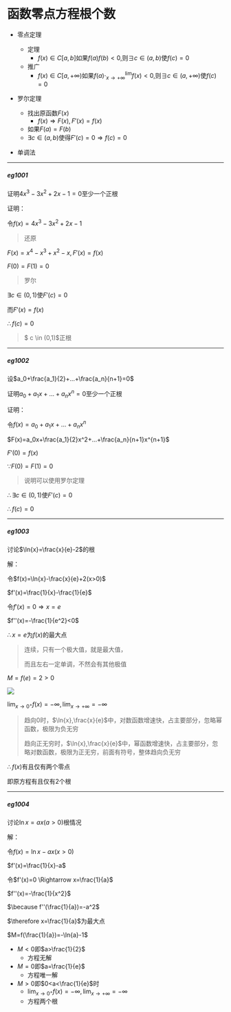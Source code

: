 # 函数零点方程根个数

+ 零点定理
  + 定理
    + $f(x)\in C[a,b]$如果$f(a)f(b)<0$,则$\exists c \in (a,b)$使$f(c)=0$
  + 推广
    + $f(x)\in C[a,+\infty)$如果$f(a)\cdot ^{\lim}_{x \rightarrow + \infty}f(x)<0$,则$\exists c \in (a,+\infty)$使$f(c)=0$

+ 罗尔定理
  + 找出原函数$F(x)$
    + $f(x) \Rightarrow F(x),F'(x)=f(x)$
  + 如果$F(a)=F(b)$
  + $\exists c \in (a,b)$使得$F'(c)=0 \Rightarrow f(c)=0$

+ 单调法











--------

##### eg1001

证明$4x^3-3x^2+2x-1=0$至少一个正根

证明：

令$f(x)=4x^3-3x^2+2x-1$

> 还原

$F(x)=x^4-x^3+x^2-x,F'(x)=f(x)$

$F(0)=F(1)=0$

> 罗尔

$\exists c \in (0,1)$使$F'(c)=0$

而$F'(x)=f(x)$

$\therefore f(c)=0$

> $ c \in (0,1)$正根



----

##### eg1002

设$a_0+\frac{a_1}{2}+...+\frac{a_n}{n+1}=0$

证明$a_0+a_1x+...+a_nx^n=0$至少一个正根

证明：

令$f(x)=a_0+a_1x+...+a_nx^n$

$F(x)=a_0x+\frac{a_1}{2}x^2+...+\frac{a_n}{n+1}x^{n+1}$

$F'(0)=f(x)$

$\because F(0)=F(1)=0$

> 说明可以使用罗尔定理

$\therefore \exists c \in (0,1)$使$F'(c)=0$

$\therefore f(c)=0$



---

##### eg1003

讨论$\ln{x}=\frac{x}{e}-2$的根

解：

令$f(x)=\ln{x}-\frac{x}{e}+2(x>0)$

$f'(x)=\frac{1}{x}-\frac{1}{e}$

令$f'(x)=0 \Rightarrow x=e$

$f''(x)=-\frac{1}{e^2}<0$

$\therefore x=e$为$f(x)$的最大点

> 连续，只有一个极大值，就是最大值，
>
> 而且左右一定单调，不然会有其他极值

$M=f(e)=2>0$

![](https://img1.zlogs.net/20/20200504212203.png)

$\lim_{x \rightarrow 0^+}f(x)=-\infty,\lim_{x \rightarrow +\infty}=-\infty$

> 趋向0时，$\ln{x},\frac{x}{e}$中，对数函数增速快，占主要部分，忽略幂函数，极限为负无穷
>
> 趋向正无穷时，$\ln{x},\frac{x}{e}$中，幂函数增速快，占主要部分，忽略对数函数，极限为正无穷，前面有符号，整体趋向负无穷

$\therefore f(x)$有且仅有两个零点

即原方程有且仅有2个根



----

##### eg1004

讨论$\ln{x}=ax(a>0)$根情况

解：

令$f(x)=\ln{x}-a{x}(x>0)$

$f'(x)=\frac{1}{x}-a$

令$f'(x)=0 \Rightarrow x=\frac{1}{a}$

$f''(x)=-\frac{1}{x^2}$

$\because f''(\frac{1}{a})=-a^2$

$\therefore x=\frac{1}{a}$为最大点

$M=f(\frac{1}{a})=-\ln{a}-1$

+ $M<0$即$a>\frac{1}{2}$
  + 方程无解
+ $M=0$即$a=\frac{1}{e}$
  + 方程唯一解
+ $M>0$即$0<a<\frac{1}{e}$时
  + $\lim_{x \rightarrow 0^+}f(x)=-\infty,\lim_{x \rightarrow +\infty}=-\infty$
  + 方程两个根





































































